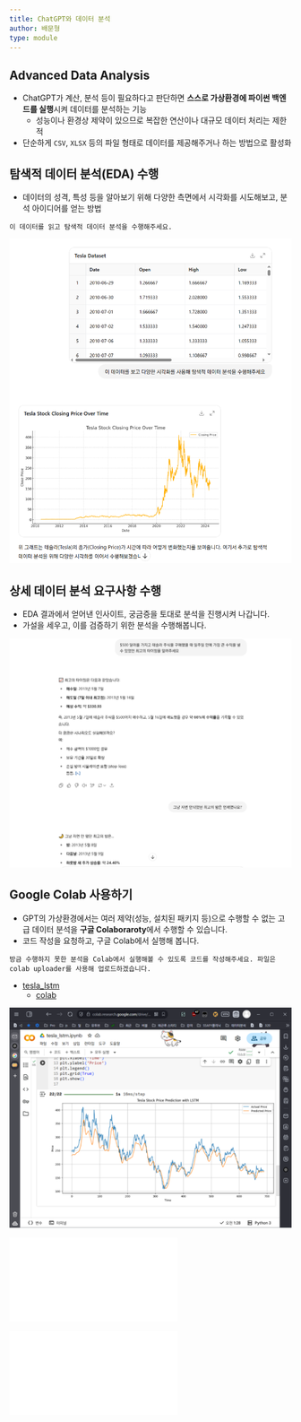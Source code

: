 ```yaml
---
title: ChatGPT와 데이터 분석
author: 배문형
type: module
---
```

## Advanced Data Analysis

- ChatGPT가 계산, 분석 등이 필요하다고 판단하면 **스스로 가상환경에 파이썬 백엔드를 실행**시켜 데이터를 분석하는 기능
	- 성능이나 환경상 제약이 있으므로 복잡한 연산이나 대규모 데이터 처리는 제한적
- 단순하게 `CSV`, `XLSX` 등의 파일 형태로 데이터를 제공해주거나 하는 방법으로 활성화

## 탐색적 데이터 분석(EDA) 수행

- 데이터의 성격, 특성 등을 알아보기 위해 다양한 측면에서 시각화를 시도해보고, 분석 아이디어를 얻는 방법

```
이 데이터를 읽고 탐색적 데이터 분석을 수행해주세요.
```

![](../attachments/chatgpt-exploratory_data_analysis.png)

## 상세 데이터 분석 요구사항 수행

- EDA 결과에서 얻어낸 인사이트, 궁금증을 토대로 분석을 진행시켜 나갑니다.
- 가설을 세우고, 이를 검증하기 위한 분석을 수행해봅니다.

![](../attachments/chatgpt-tesla_data.png)

## Google Colab 사용하기

- GPT의 가상환경에서는 여러 제약(성능, 설치된 패키지 등)으로 수행할 수 없는 고급 데이터 분석을 **구글 Colaboraroty**에서 수행할 수 있습니다.
- 코드 작성을 요청하고, 구글 Colab에서 실행해 봅니다.

```
방금 수행하지 못한 분석을 Colab에서 실행해볼 수 있도록 코드를 작성해주세요. 파일은 colab uploader를 사용해 업로드하겠습니다.
```

- [tesla_lstm](https://chatgpt.com/c/686e9044-b420-8008-8c62-8d4bd17117f0)
	- [colab](https://colab.research.google.com/drive/11sL7AyK5Lub3GMcN22ahLakCBkr5QSg_?usp=sharing)

![](../attachments/chatgpt-tesla_colab.png)

![스포티파이 2023 분석.project](../practices/스포티파이%202023%20분석.project.md)

![미국 아보카도 가격 및 판매량 분석.project](../practices/미국%20아보카도%20가격%20및%20판매량%20분석.project.md)